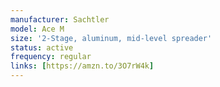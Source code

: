 ```yaml
---
manufacturer: Sachtler
model: Ace M
size: '2-Stage, aluminum, mid-level spreader'
status: active
frequency: regular
links: [https://amzn.to/3O7rW4k]
---
```

